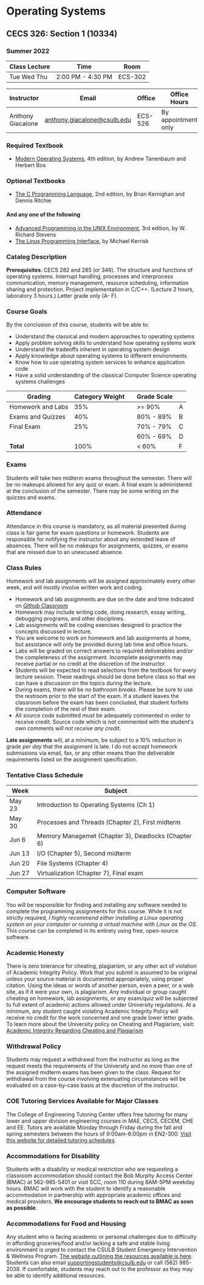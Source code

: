 # Operating Systems

## CECS 326: Section 1 (10334)

### Summer 2022

| Class Lecture | Time              | Room    |
|---------------|-------------------|---------|
| Tue Wed Thu   | 2:00 PM - 4:30 PM | ECS-302 |

| Instructor        | Email                       | Office  | Office Hours           |
|-------------------|-----------------------------|---------|------------------------|
| Anthony Giacalone | anthony.giacalone@csulb.edu | ECS-526 | By appointment only |

### Required Textbook

* [Modern Operating Systems](https://www.amazon.com/Modern-Operating-Systems-Andrew-Tanenbaum/dp/013359162X), 4th edition, by Andrew Tanenbaum and Herbert Bos

### Optional Textbooks

* [The C Programming Language](https://www.amazon.com/Programming-Language-2nd-Brian-Kernighan/dp/0131103628), 2nd edition, by Brian Kernighan and Dennis Ritchie

#### And any one of the following

* [Advanced Programming in the UNIX Environment](https://www.amazon.com/Advanced-Programming-UNIX-Environment-3rd/dp/0321637739), 3rd edition, by W. Richard Stevens
* [The Linux Programming Interface](https://www.amazon.com/Linux-Programming-Interface-System-Handbook/dp/1593272200), by Michael Kerrisk

### Catalog Description

**Prerequisites**: CECS 282 and 285 (or 346). The structure and functions of operating systems. Interrupt handling, processes and interprocess communication, memory management, resource scheduling, information sharing and protection. Project implementation in C/C++. (Lecture 2 hours, laboratory 3 hours.) Letter grade only (A- F).

### Course Goals

By the conclusion of this course, students will be able to:

* Understand the classical and modern approaches to operating systems
* Apply problem solving skills to understand how operating systems work
* Understand the tradeoffs inherent in operating system design
* Apply knowledge about operating systems to different environments
* Know how to use operating system services to enhance application code
* Have a solid understanding of the classical Computer Science operating systems challenges

| Grading           | Category Weight | | Grade Scale |    |
|-------------------|-----------------|-|-------------|----|
| Homework and Labs | 35%             | | >= 90%      | A  |
| Exams and Quizzes | 40%             | | 80% - 89%   | B  |
| Final Exam        | 25%             | | 70% - 79%   | C  |
|                   |                 | | 60% - 69%   | D  |
| **Total**         | 100%            | | < 60%       | F  |

### Exams

Students will take two midterm exams throughout the semester. There will be no makeups allowed for any quiz or exam. A final exam is administered at the conclusion of the semester. There may be some writing on the quizzes and exams.

### Attendance

Attendance in this course is mandatory, as all material presented during class is fair game for exam questions or homework. Students are responsible for notifying the instructor about any extended leave of absences. There will be no makeups for assignments, quizzes, or exams that are missed due to an unexcused absence.

### Class Rules

Homework and lab assignments will be assigned approximately every other week, and will mostly involve written work and coding.

* Homework and lab assignments are due on the date and time indicated on [Github Classroom](http://classroom.github.com)
* Homework may include writing code, doing research, essay writing, debugging programs, and other disciplines.
* Lab assignments will be coding exercises designed to practice the concepts discussed in lecture.
* You are welcome to work on homework and lab assignments at home, but assistance will only be provided during lab time and office hours.
* Labs will be graded on correct answers to required deliverables and/or the completeness of the assignment. Incomplete assignments may receive partial or no credit at the discretion of the instructor.
* Students will be expected to read selections from the textbook for every lecture session. These readings should be done before class so that we can have a discussion on the topics during the lecture.
* During exams, there will be *no bathroom breaks*. Please be sure to use the restroom prior to the start of the exam. If a student leaves the classroom before the exam has been concluded, that student forfeits the completion of the rest of their exam.
* All source code submitted must be adequately commented in order to receive credit. Source code which is not commented with the student's own comments *will not receive any credit*.

**Late assignments** will, at a minimum, be subject to a 10% reduction in grade *per day* that the assignment is late. I do not accept homework submissions via email, fax, or any other means than the deliverable requirements listed on the assignment specification.

### Tentative Class Schedule

|  Week      | Subject                                             |
|------------|-----------------------------------------------------|
| May 23     | Introduction to Operating Systems (Ch 1)            |
| May 30     | Processes and Threads (Chapter 2), First midterm    |
| Jun  6     | Memory Managemet (Chapter 3), Deadlocks (Chapter 6) |
| Jun 13     | I/O (Chapter 5), Second midterm                     |
| Jun 20     | File Systems (Chapter 4)                            |
| Jun 27     | Virtualization (Chapter 7), Final exam              |

### Computer Software

You will be responsible for finding and installing any software needed to complete the programming assignments for this course. While it is not strictly required, *I highly recommend either installing a Linux operating system on your computer or running a virtual machine with Linux as the OS*. This course can be completed in its entirety using free, open-source software.

### Academic Honesty

There is zero tolerance for cheating, plagiarism, or any other act of violation of Academic Integrity Policy. Work that you submit is assumed to be original unless your source material is documented appropriately, using proper citation. Using the ideas or words of another person, even a peer, or a web site, as if it were your own, is plagiarism. Any individual or group caught cheating on homework, lab assignments, or any exam/quiz will be subjected to full extent of academic actions allowed under University regulations. At a minimum, any student caught violating Academic Integrity Policy will receive no credit for the work concerned and one grade lower letter grade. To learn more about the University policy on Cheating and Plagiarism, visit: [Academic Integrity Regarding Cheating and Plagiarism](https://www.csulb.edu/academic-senate/policy-academic-integrity-regarding-cheating-and-plagiarism)

### Withdrawal Policy

Students may request a withdrawal from the instructor as long as the request meets the requirements of the University and no more than one of the assigned midterm exams has been given to the class. Request for withdrawal from the course involving extenuating circumstances will be evaluated on a case-by-case basis at the discretion of the instructor.

### COE Tutoring Services Available for Major Classes

The College of Engineering Tutoring Center offers free tutoring for many lower and upper division engineering courses in MAE, CECS, CECEM, CHE and EE. Tutors are available Monday through Friday during the fall and spring semesters between the hours of 9:00am-6:00pm in EN2-300. [Visit this website for detailed tutoring schedules](http://web.csulb.edu/colleges/coe/views/essc/academic_success/engineering_tutor.shtml).

### Accommodations for Disability

Students with a disability or medical restriction who are requesting a classroom accommodation should contact the Bob Murphy Access Center (BMAC) at 562-985-5401 or visit SCC, room 110 during 8AM-5PM weekday hours. BMAC will work with the student to identify a reasonable accommodation in partnership with appropriate academic offices and medical providers. **We encourage students to reach out to BMAC as soon as possible**.

### Accommodations for Food and Housing

Any student who is facing academic or personal challenges due to difficulty in affording groceries/food and/or lacking a safe and stable living environment is urged to contact the CSULB Student Emergency Intervention & Wellness Program. [The website outlining the resources available is here](http://www.csulb.edu/basicneeds). Students can also email supportingstudents@csulb.edu or call (562) 985-2038. If comfortable, students may reach out to the professor as they may be able to identify additional resources.
